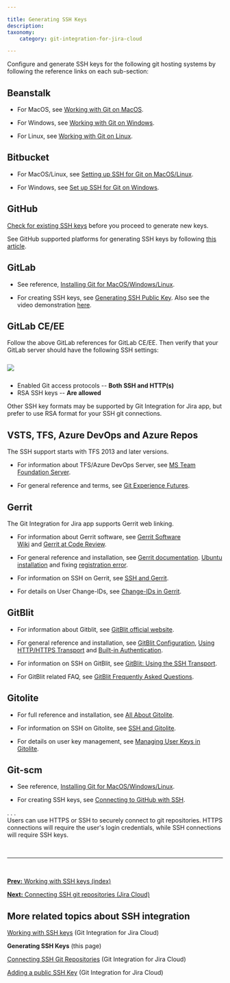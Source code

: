 ```yaml
---

title: Generating SSH Keys
description:
taxonomy:
    category: git-integration-for-jira-cloud

---
```


Configure and generate SSH keys for the following git hosting systems by following the reference links on each sub-section:

## Beanstalk

*   For MacOS, see [Working with Git on MacOS](http://guides.beanstalkapp.com/version-control/git-on-mac.html).

*   For Windows, see [Working with Git on Windows](http://guides.beanstalkapp.com/version-control/git-on-windows.html).

*   For Linux, see [Working with Git on Linux](http://guides.beanstalkapp.com/version-control/git-on-linux.html).

## Bitbucket

*   For MacOS/Linux, see [Setting up SSH for Git on MacOS/Linux](https://support.atlassian.com/bitbucket-cloud/docs/set-up-an-ssh-key/#Set-up-SSH-on-macOS-Linux).

*   For Windows, see [Set up SSH for Git on Windows](https://support.atlassian.com/bitbucket-cloud/docs/set-up-an-ssh-key/).

## GitHub

[Check for existing SSH keys](https://docs.github.com/en/authentication/connecting-to-github-with-ssh/checking-for-existing-ssh-keys) before you proceed to generate new keys.

See GitHub supported platforms for generating SSH keys by following [this article](https://docs.github.com/en/authentication/connecting-to-github-with-ssh/generating-a-new-ssh-key-and-adding-it-to-the-ssh-agent).

## GitLab

*   See reference, [Installing Git for MacOS/Windows/Linux](https://git-scm.com/book/en/v2/Getting-Started-Installing-Git).

*   For creating SSH keys, see [Generating SSH Public Key](https://docs.gitlab.com/ee/ssh/index.html). Also see the video demonstration [here](https://about.gitlab.com/blog/2014/03/04/add-ssh-key-screencast/).

## GitLab CE/EE

Follow the above GitLab references for GitLab CE/EE. Then verify that your GitLab server should have the following SSH settings:

<img src='/wp-content/uploads/gij-gitlab-server-ssh-settings.png' style='margin:25px auto;display:block;' />

*   Enabled Git access protocols -- **Both SSH and HTTP(s)**
*   RSA SSH keys -- **Are allowed**

Other SSH key formats may be supported by Git Integration for Jira app, but prefer to use RSA format for your SSH git connections.

## VSTS, TFS, Azure DevOps and Azure Repos

The SSH support starts with TFS 2013 and later versions.

*   For information about TFS/Azure DevOps Server, see [MS Team Foundation Server](https://azure.microsoft.com/en-us/services/devops/server/).

*   For general reference and terms, see [Git Experience Futures](https://devblogs.microsoft.com/devops/git-experience-futures/).


## Gerrit

The Git Integration for Jira app supports Gerrit web linking.

*   For information about Gerrit software, see [Gerrit Software Wiki](http://en.wikipedia.org/wiki/Gerrit_(software)) and [Gerrit at Code Review](https://code.google.com/p/gerrit/).

*   For general reference and installation, see [Gerrit documentation](https://gerrit-review.googlesource.com/Documentation/). [Ubuntu installation](https://gerrit-review.googlesource.com/Documentation/linux-quickstart.html) and fixing [registration error](https://code.google.com/p/gerrit/issues/detail?id=1549).

*   For information on SSH on Gerrit, see [SSH and Gerrit](https://gerrit-documentation.storage.googleapis.com/Documentation/2.11/user-upload.html#_ssh).

*   For details on User Change-IDs, see [Change-IDs in Gerrit](https://git.eclipse.org/r/Documentation/user-changeid.html).

## GitBlit

*   For information about Gitblit, see [GitBlit official website](http://gitblit.github.io/gitblit/).

*   For general reference and installation, see [GitBlit Configuration](http://gitblit.com/administration.html), [Using HTTP/HTTPS Transport](http://gitblit.com/setup_transport_http.html) and [Built-in Authentication](http://gitblit.com/setup_authentication.html).

*   For information on SSH on GitBlit, see [GitBlit: Using the SSH Transport](http://gitblit.com/setup_transport_ssh.html).

*   For GitBlit related FAQ, see [GitBlit Frequently Asked Questions](http://gitblit.com/faq.html).

## Gitolite

*   For full reference and installation, see [All About Gitolite](https://gitolite.com/gitolite/index.html).

*   For information on SSH on Gitolite, see [SSH and Gitolite](https://gitolite.com/gitolite/ssh.html).

*   For details on user key management, see [Managing User Keys in Gitolite](https://gitolite.com/gitolite/contrib/ukm.html).

## Git-scm

*   See reference, [Installing Git for MacOS/Windows/Linux](https://git-scm.com/book/en/Getting-Started-Installing-Git).

*   For creating SSH keys, see [Connecting to GitHub with SSH](https://help.github.com/en/articles/connecting-to-github-with-ssh).

. . .<br>
Users can use HTTPS or SSH to securely connect to git repositories. HTTPS connections will require the user's login credentials, while SSH connections will require SSH keys.

&nbsp;

*   *   *

&nbsp;

[**Prev:** Working with SSH keys (index)](/git-integration-for-jira-cloud/working-with-ssh-keys-gij-cloud)

[**Next:** Connecting SSH git repositories (Jira Cloud)](/git-integration-for-jira-cloud/connecting-ssh-git-repositories-jira-cloud-gij-cloud)

## More related topics about SSH integration

[Working with SSH keys](/git-integration-for-jira-cloud/working-with-ssh-keys-gij-cloud/) (Git Integration for Jira Cloud)

**Generating SSH Keys** (this page)

[Connecting SSH Git Repositories](/git-integration-for-jira-cloud/connecting-ssh-git-repositories-jira-cloud-gij-cloud) (Git Integration for Jira Cloud)

[Adding a public SSH Key](/git-integration-for-jira-cloud/adding-public-ssh-keys-in-git-server-gij-cloud) (Git Integration for Jira Cloud)


